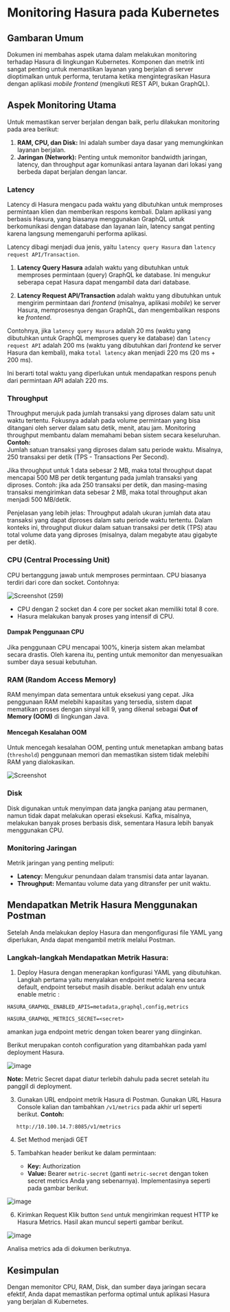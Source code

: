 # Monitoring Hasura pada Kubernetes

## Gambaran Umum
Dokumen ini membahas aspek utama dalam melakukan monitoring terhadap Hasura di lingkungan Kubernetes. Komponen dan metrik inti sangat penting untuk memastikan layanan yang berjalan di server dioptimalkan untuk performa, terutama ketika mengintegrasikan Hasura dengan aplikasi *mobile frontend* (mengikuti REST API, bukan GraphQL).

## Aspek Monitoring Utama
Untuk memastikan server berjalan dengan baik, perlu dilakukan monitoring pada area berikut:

1. **RAM, CPU, dan Disk:** Ini adalah sumber daya dasar yang memungkinkan layanan berjalan.
2. **Jaringan (Network):** Penting untuk memonitor bandwidth jaringan, latency, dan throughput agar komunikasi antara layanan dari lokasi yang berbeda dapat berjalan dengan lancar.

### Latency
Latency di Hasura mengacu pada waktu yang dibutuhkan untuk memproses permintaan klien dan memberikan respons kembali. Dalam aplikasi yang berbasis Hasura, yang biasanya menggunakan GraphQL untuk berkomunikasi dengan database dan layanan lain, latency sangat penting karena langsung memengaruhi performa aplikasi.

Latency dibagi menjadi dua jenis, yaitu `latency query Hasura` dan `latency request API/Transaction`.
  
1. **Latency Query Hasura** adalah waktu yang dibutuhkan untuk memproses permintaan (query) GraphQL ke database. Ini mengukur seberapa cepat Hasura dapat mengambil data dari database.
  
2. **Latency Request API/Transaction** adalah waktu yang dibutuhkan untuk mengirim permintaan dari *frontend* (misalnya, aplikasi *mobile*) ke server Hasura, memprosesnya dengan GraphQL, dan mengembalikan respons ke *frontend*.
  
Contohnya, jika `latency query Hasura` adalah 20 ms (waktu yang dibutuhkan untuk GraphQL memproses query ke database) dan `latency request API` adalah 200 ms (waktu yang dibutuhkan dari *frontend* ke server Hasura dan kembali), maka `total latency` akan menjadi 220 ms (20 ms + 200 ms).
  
Ini berarti total waktu yang diperlukan untuk mendapatkan respons penuh dari permintaan API adalah 220 ms.
   
### Throughput
Throughput merujuk pada jumlah transaksi yang diproses dalam satu unit waktu tertentu. Fokusnya adalah pada volume permintaan yang bisa ditangani oleh server dalam satu detik, menit, atau jam. Monitoring throughput membantu dalam memahami beban sistem secara keseluruhan.  
**Contoh:**   
Jumlah satuan transaksi yang diproses dalam satu periode waktu. Misalnya, 250 transaksi per detik (TPS - Transactions Per Second).
  
Jika throughput untuk 1 data sebesar 2 MB, maka total throughput dapat mencapai 500 MB per detik tergantung pada jumlah transaksi yang diproses. Contoh: jika ada 250 transaksi per detik, dan masing-masing transaksi mengirimkan data sebesar 2 MB, maka total throughput akan menjadi 500 MB/detik.
  
Penjelasan yang lebih jelas: Throughput adalah ukuran jumlah data atau transaksi yang dapat diproses dalam satu periode waktu tertentu. Dalam konteks ini, throughput diukur dalam satuan transaksi per detik (TPS) atau total volume data yang diproses (misalnya, dalam megabyte atau gigabyte per detik).

### CPU (Central Processing Unit)
CPU bertanggung jawab untuk memproses permintaan. CPU biasanya terdiri dari core dan socket. Contohnya:

![Screenshot (259)](https://github.com/user-attachments/assets/0a5917c6-6675-4ff1-bd5e-3d5fab2f1e7d)

 
- CPU dengan 2 socket dan 4 core per socket akan memiliki total 8 core.
- Hasura melakukan banyak proses yang intensif di CPU.

#### Dampak Penggunaan CPU
Jika penggunaan CPU mencapai 100%, kinerja sistem akan melambat secara drastis. Oleh karena itu, penting untuk memonitor dan menyesuaikan sumber daya sesuai kebutuhan.

### RAM (Random Access Memory)
RAM menyimpan data sementara untuk eksekusi yang cepat. Jika penggunaan RAM melebihi kapasitas yang tersedia, sistem dapat mematikan proses dengan sinyal kill 9, yang dikenal sebagai **Out of Memory (OOM)** di lingkungan Java.

#### Mencegah Kesalahan OOM
Untuk mencegah kesalahan OOM, penting untuk menetapkan ambang batas (`threshold`) penggunaan memori dan memastikan sistem tidak melebihi RAM yang dialokasikan.

![Screenshot](https://github.com/user-attachments/assets/f4aad37f-da49-4cee-a612-2febf34687f8)

  
### Disk
Disk digunakan untuk menyimpan data jangka panjang atau permanen, namun tidak dapat melakukan operasi eksekusi. Kafka, misalnya, melakukan banyak proses berbasis disk, sementara Hasura lebih banyak menggunakan CPU.

### Monitoring Jaringan
Metrik jaringan yang penting meliputi:
- **Latency:** Mengukur penundaan dalam transmisi data antar layanan.
- **Throughput:** Memantau volume data yang ditransfer per unit waktu.

## Mendapatkan Metrik Hasura Menggunakan Postman
Setelah Anda melakukan deploy Hasura dan mengonfigurasi file YAML yang diperlukan, Anda dapat mengambil metrik melalui Postman.

### Langkah-langkah Mendapatkan Metrik Hasura:
1. Deploy Hasura dengan menerapkan konfigurasi YAML yang dibutuhkan.
   Langkah pertama yaitu menyalakan endpoint metric karena secara default, endpoint tersebut masih disable. berikut adalah env untuk enable metric :

```
HASURA_GRAPHQL_ENABLED_APIS=metadata,graphql,config,metrics
```

```
HASURA_GRAPHQL_METRICS_SECRET=<secret>
```

  amankan juga endpoint metric dengan token bearer yang diinginkan.   

  Berikut merupakan contoh configuration yang ditambahkan pada yaml deployment Hasura.

  ![image](https://github.com/user-attachments/assets/79277069-272d-4794-81e1-fa1bb1060798)
 
  **Note:** Metric Secret dapat diatur terlebih dahulu pada secret setelah itu panggil di deployment.  
  
3. Gunakan URL endpoint metrik Hasura di Postman.
   Gunakan URL Hasura Console kalian dan tambahkan `/v1/metrics` pada akhir url seperti berikut.
   **Contoh:**

```
   http://10.100.14.7:8085/v1/metrics
```

4. Set Method menjadi GET
     
5. Tambahkan header berikut ke dalam permintaan:
   - **Key:** Authorization
   - **Value:** Bearer `metric-secret` (ganti `metric-secret` dengan token secret metrics Anda yang sebenarnya).
   Implementasinya seperti pada gambar berikut.

![image](https://github.com/user-attachments/assets/2cf13e57-32be-4f2c-a36a-899402960fac)


6. Kirimkan Request
   Klik button `Send` untuk mengirimkan request HTTP ke Hasura Metrics. Hasil akan muncul seperti gambar berikut.

![image](https://github.com/user-attachments/assets/872c3c28-8423-4654-a0f6-cb0c28fd1102)


   Analisa metrics ada di dokumen berikutnya.
   
## Kesimpulan
Dengan memonitor CPU, RAM, Disk, dan sumber daya jaringan secara efektif, Anda dapat memastikan performa optimal untuk aplikasi Hasura yang berjalan di Kubernetes.
